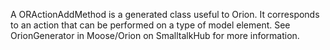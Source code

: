 A ORActionAddMethod is a generated class useful to Orion. It corresponds to an action that can be performed on a type of model element. See OrionGenerator in Moose/Orion on SmalltalkHub for more information.